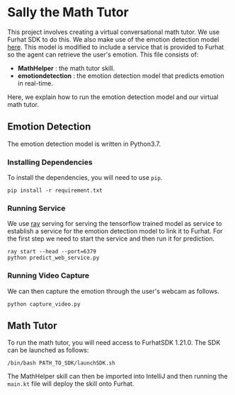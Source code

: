 # Sally the Math Tutor

This project involves creating a virtual conversational math tutor. We use Furhat SDK to do this. We also make use of the emotion detection model [here](https://github.com/atulapra/Emotion-detection). This model is modified to include a service that is provided to Furhat so the agent can retrieve the user's emotion. This file consists of:
- **MathHelper** : the math tutor skill.
- **emotiondetection** : the emotion detection model that predicts emotion in real-time.

Here, we explain how to run the emotion detection model and our virtual math tutor.

## Emotion Detection
The emotion detection model is written in Python3.7. 
### Installing Dependencies
To install the dependencies, you will need to use ```pip```.
```
pip install -r requirement.txt
```
### Running Service
We use [ray](https://docs.ray.io/en/master/serve/) serving for serving the tensorflow trained model as service to establish a service for the emotion detection model to link it to Furhat. For the first step we need to start the service and then run it for prediction.
```
ray start --head --port=6379
python predict_web_service.py
```
### Running Video Capture
We can then capture the emotion through the user's webcam as follows.
```
python capture_video.py
```

## Math Tutor
To run the math tutor, you will need access to FurhatSDK 1.21.0. The SDK can be launched as follows:
```
/bin/bash PATH_TO_SDK/launchSDK.sh
```
The MathHelper skill can then be imported into IntelliJ and then running the ```main.kt``` file will deploy the skill onto Furhat. 